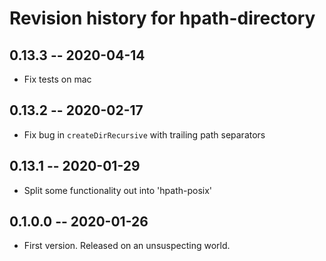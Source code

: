 # Revision history for hpath-directory

## 0.13.3 -- 2020-04-14

* Fix tests on mac

## 0.13.2 -- 2020-02-17

* Fix bug in `createDirRecursive` with trailing path separators

## 0.13.1 -- 2020-01-29

* Split some functionality out into 'hpath-posix'

## 0.1.0.0 -- 2020-01-26

* First version. Released on an unsuspecting world.
